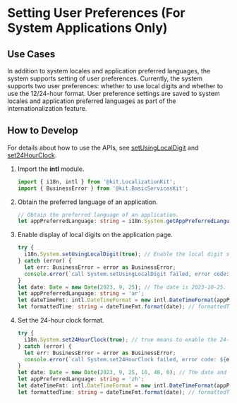 # Setting User Preferences (For System Applications Only)

## Use Cases

In addition to system locales and application preferred languages, the system supports setting of user preferences. Currently, the system supports two user preferences: whether to use local digits and whether to use the 12/24-hour format. User preference settings are saved to system locales and application preferred languages as part of the internationalization feature.

## How to Develop

For details about how to use the APIs, see [setUsingLocalDigit](../reference/apis-localization-kit/js-apis-i18n-sys.md#setusinglocaldigit9) and [set24HourClock](../reference/apis-localization-kit/js-apis-i18n-sys.md#set24hourclock9).


1. Import the **intl** module.
   ```ts
   import { i18n, intl } from '@kit.LocalizationKit';
   import { BusinessError } from '@kit.BasicServicesKit';
   ```

2. Obtain the preferred language of an application.
   ```ts
   // Obtain the preferred language of an application.
   let appPreferredLanguage: string = i18n.System.getAppPreferredLanguage();
   ```

3. Enable display of local digits on the application page.
   ```ts
   try {
     i18n.System.setUsingLocalDigit(true); // Enable the local digit switch.
   } catch (error) {
     let err: BusinessError = error as BusinessError;
     console.error(`call System.setUsingLocalDigit failed, error code: ${err.code}, message: ${err.message}.`);
   }
   let date: Date = new Date(2023, 9, 25); // The date is 2023-10-25.
   let appPreferredLanguage: string = 'ar';
   let dateTimeFmt: intl.DateTimeFormat = new intl.DateTimeFormat(appPreferredLanguage);
   let formattedTime: string = dateTimeFmt.format(date); // formattedTime = '٢٠٢٣/١٠/٢٥' (represented by Arabic numerals)
   ```

4. Set the 24-hour clock format.
   ```ts
   try {
     i18n.System.set24HourClock(true); // true means to enable the 24-hour clock, and false means to enable the 12-hour clock.
   } catch (error) {
     let err: BusinessError = error as BusinessError;
     console.error(`call System.set24HourClock failed, error code: ${err.code}, message: ${err.message}.`);
   }
   let date: Date = new Date(2023, 9, 25, 16, 48, 0); // The date and time is 2023-10-25 16:48:00.
   let appPreferredLanguage: string = 'zh';
   let dateTimeFmt: intl.DateTimeFormat = new intl.DateTimeFormat(appPreferredLanguage, { timeStyle: 'medium' });
   let formattedTime: string = dateTimeFmt.format(date); // formattedTime = '16:48:00'
   ```
